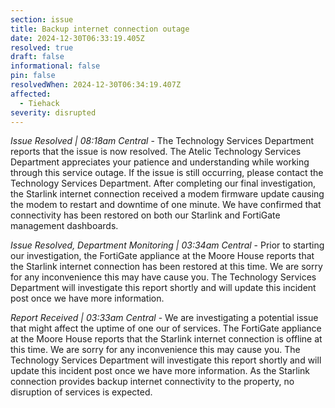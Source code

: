 ```yaml
---
section: issue
title: Backup internet connection outage
date: 2024-12-30T06:33:19.405Z
resolved: true
draft: false
informational: false
pin: false
resolvedWhen: 2024-12-30T06:34:19.407Z
affected:
  - Tiehack
severity: disrupted
---
```

*Issue Resolved | 08:18am Central* - The Technology Services Department reports that the issue is now resolved. The Atelic Technology Services Department appreciates your patience and understanding while working through this service outage. If the issue is still occurring, please contact the Technology Services Department. After completing our final investigation, the Starlink internet connection received a modem firmware update causing the modem to restart and downtime of one minute. We have confirmed that connectivity has been restored on both our Starlink and FortiGate management dashboards.

*Issue Resolved, Department Monitoring | 03:34am Central* - Prior to starting our investigation, the FortiGate appliance at the Moore House reports that the Starlink internet connection has been restored at this time. We are sorry for any inconvenience this may have cause you. The Technology Services Department will investigate this report shortly and will update this incident post once we have more information.

*Report Received | 03:33am Central* - We are investigating a potential issue that might affect the uptime of one our of services. The FortiGate appliance at the Moore House reports that the Starlink internet connection is offline at this time. We are sorry for any inconvenience this may cause you. The Technology Services Department will investigate this report shortly and will update this incident post once we have more information. As the Starlink connection provides backup internet connectivity to the property, no disruption of services is expected.